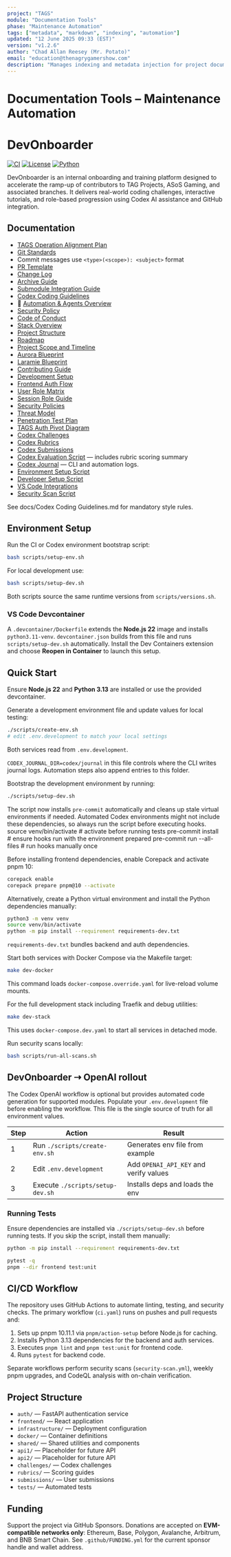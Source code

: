 ```yaml
---
project: "TAGS"
module: "Documentation Tools"
phase: "Maintenance Automation"
tags: ["metadata", "markdown", "indexing", "automation"]
updated: "12 June 2025 09:33 (EST)"
version: "v1.2.6"
author: "Chad Allan Reesey (Mr. Potato)"
email: "education@thenagrygamershow.com"
description: "Manages indexing and metadata injection for project documentation."
---
```


# Documentation Tools – Maintenance Automation
<!-- PATCHED v0.2.35 README.md — reference new blueprints and diagram -->
<!-- markdownlint-disable MD025 -->

# DevOnboarder

[![CI](https://github.com/theangrygamershowproductions/DevOnboarder/actions/workflows/ci.yaml/badge.svg)](https://github.com/theangrygamershowproductions/DevOnboarder/actions/workflows/ci.yaml)
[![License](https://img.shields.io/github/license/theangrygamershowproductions/DevOnboarder?color=blue)](./LICENSE)
[![Python](https://img.shields.io/badge/python-3.13-blue)](./scripts/versions.sh)

DevOnboarder is an internal onboarding and training platform designed
to accelerate the ramp-up of contributors to TAG Projects, ASoS Gaming,
and associated branches.
It delivers real-world coding challenges, interactive tutorials,
and role-based progression using Codex AI assistance and GitHub integration.

## Documentation

- [TAGS Operation Alignment Plan](./docs/TAGS-Operation-Alignment-Plan.md)
- [Git Standards](./docs/Git.md)
- Commit messages use `<type>(<scope>): <subject>` format
- [PR Template](./docs/TAGS-PR-Template.md)
- [Change Log](./docs/CHANGELOG.md)
- [Archive Guide](./docs/Archive-Guide.md)
- [Submodule Integration Guide](./docs/integration/submodule.md)
- [Codex Coding Guidelines](./docs/Codex%20Coding%20Guidelines.md)
- 🤖 [Automation & Agents Overview](./docs/AGENTS.md)
- [Security Policy](./.github/SECURITY.md)
- [Code of Conduct](./CODE_OF_CONDUCT.md)
- [Stack Overview](./docs/Stack.md)
- [Project Structure](./docs/Structure.md)
- [Roadmap](./docs/TAG-Roadmap.v1.2.md)
- [Project Scope and Timeline](./docs/Project_Scope_and_Timeline.md)
- [Aurora Blueprint](docs/infrastructure/blueprints/Aurora-Blueprint.md)
- [Laramie Blueprint](docs/infrastructure/blueprints/Laramie-Blueprint.md)
- [Contributing Guide](./docs/CONTRIBUTING.md)
- [Development Setup](./docs/Development-Setup.md)
- [Frontend Auth Flow](./docs/frontend/frontend-auth-flow.md)
- [User Role Matrix](./docs/auth/User_Role_Matrix.md)
- [Session Role Guide](./docs/frontend/frontend-session-role-guide.md)
- [Security Policies](./docs/internal/TAGS-Secrets-Security-Policy.md)
- [Threat Model](./docs/auth/security/threat-model.md)
- [Penetration Test Plan](./docs/auth/security/penetration-test-plan.md)
- [TAGS Auth Pivot Diagram](docs/case-studies/TAGS-Auth-Pivot.drawio.svg)
- [Codex Challenges](./challenges/)
- [Codex Rubrics](./rubrics/)
- [Codex Submissions](./submissions/)
- [Codex Evaluation Script](./codex/evaluate.py)
  — includes rubric scoring summary
- [Codex Journal](./codex/journal/) — CLI and automation logs.
- [Environment Setup Script](./scripts/setup-env.sh)
- [Developer Setup Script](./scripts/setup-dev.sh)
- [VS Code Integrations](./.vscode-integrations/README.md)
- [Security Scan Script](./scripts/run-all-scans.sh)

See docs/Codex Coding Guidelines.md for mandatory style rules.

## Environment Setup

Run the CI or Codex environment bootstrap script:

```bash
bash scripts/setup-env.sh
```

For local development use:

```bash
bash scripts/setup-dev.sh
```

Both scripts source the same runtime versions from `scripts/versions.sh`.

### VS Code Devcontainer

A `.devcontainer/Dockerfile` extends the **Node.js 22** image and installs
`python3.11-venv`. `devcontainer.json` builds from this file and runs
`scripts/setup-dev.sh`
automatically. Install the Dev Containers
extension and choose **Reopen in Container** to launch this setup.

## Quick Start

Ensure **Node.js 22** and **Python 3.13** are installed or use the provided
devcontainer.

Generate a development environment file and update values for local testing:

```bash
./scripts/create-env.sh
# edit .env.development to match your local settings
```

Both services read from `.env.development`.

`CODEX_JOURNAL_DIR=codex/journal` in this file controls where the CLI writes
journal logs.
Automation steps also append entries to this folder.

Bootstrap the development environment by running:

```bash
./scripts/setup-dev.sh
```

The script now installs `pre-commit` automatically and cleans up stale
virtual environments if needed. Automated Codex environments might not
include these dependencies, so always run the script before executing
hooks.
source venv/bin/activate  # activate before running tests
pre-commit install        # ensure hooks run with the environment prepared
pre-commit run --all-files # run hooks manually once

Before installing frontend dependencies, enable Corepack and activate pnpm 10:

```bash
corepack enable
corepack prepare pnpm@10 --activate
```

Alternatively, create a Python virtual environment and install the Python
dependencies manually:

```bash
python3 -m venv venv
source venv/bin/activate
python -m pip install --requirement requirements-dev.txt
```

`requirements-dev.txt` bundles backend and auth dependencies.

Start both services with Docker Compose via the Makefile target:

```bash
make dev-docker
```

This command loads `docker-compose.override.yaml`
for live-reload volume mounts.

For the full development stack including Traefik and debug utilities:

```bash
make dev-stack
```

This uses `docker-compose.dev.yaml` to start all services in detached mode.

Run security scans locally:

```bash
bash scripts/run-all-scans.sh
```

## DevOnboarder ⇢ OpenAI rollout

The Codex OpenAI workflow is optional but provides automated code generation
for supported modules.
Populate your `.env.development` file before enabling the workflow.
This file is the single source of truth for all environment values.

| Step | Action | Result |
| ---- | ------ | ------ |
| 1 | Run `./scripts/create-env.sh` | Generates env file from example |
| 2 | Edit `.env.development` | Add `OPENAI_API_KEY` and verify values |
| 3 | Execute `./scripts/setup-dev.sh` | Installs deps and loads the env |

### Running Tests

Ensure dependencies are installed via `./scripts/setup-dev.sh`
before running tests. If you skip the script, install them manually:

```bash
python -m pip install --requirement requirements-dev.txt
```

```bash
pytest -q
pnpm --dir frontend test:unit
```

## CI/CD Workflow

The repository uses GitHub Actions to automate linting, testing, and security
checks. The primary workflow (`ci.yaml`) runs on pushes and pull requests and:

1. Sets up pnpm 10.11.1 via `pnpm/action-setup` before Node.js for caching.
2. Installs Python 3.13 dependencies for the backend and auth services.
3. Executes `pnpm lint` and `pnpm test:unit` for frontend code.
4. Runs `pytest` for backend code.

Separate workflows perform security scans (`security-scan.yml`), weekly pnpm
upgrades, and CodeQL analysis with on-chain verification.

## Project Structure

- `auth/` — FastAPI authentication service
- `frontend/` — React application
- `infrastructure/` — Deployment configuration
- `docker/` — Container definitions
- `shared/` — Shared utilities and components
- `api1/` — Placeholder for future API
- `api2/` — Placeholder for future API
- `challenges/` — Codex challenges
- `rubrics/` — Scoring guides
- `submissions/` — User submissions
- `tests/` — Automated tests

## Funding

Support the project via GitHub Sponsors. Donations are accepted on
**EVM-compatible networks only**: Ethereum, Base, Polygon, Avalanche,
Arbitrum, and BNB Smart Chain. See `.github/FUNDING.yml` for the current
sponsor handle and wallet address.
